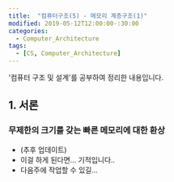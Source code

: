 ```yaml
---
title:  "컴퓨터구조(5) - 메모리 계층구조(1)"
modified: 2019-05-12T12:00:00-:30:00
categories:
  - Computer_Architecture
tags:
  - [CS, Computer_Architecture]
---
```


'컴퓨터 구조 및 설계'를 공부하여 정리한 내용입니다.

## 1. 서론

### 무제한의 크기를 갖는 빠른 메모리에 대한 환상
- (추후 업데이트)
- 이걸 하게 된다면... 기적입니다..
- 다음주에 작업할 수 있길...
